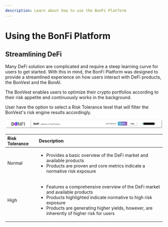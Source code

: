 ```yaml
---
description: Learn about how to use the BonFi Platform
---
```


# Using the BonFi Platform

## Streamlining DeFi

Many DeFi solution are complicated and require a steep learning curve for users to get started. With this in mind, the BonFi Platform was designed to provide a streamlined experience on how users interact with DeFi products, the BonVest and the BonAI. 

The BonVest enables users to optimize their crypto portfolios according to their risk appetite and continuously works in the background. 

User have the option to select a Risk Tolerance level that will filter the BonVest's risk engine results accordingly.  

![Risk Tolerance Toggle](../../.gitbook/assets/risk-toggle.png)

<table>
  <thead>
    <tr>
      <th style="text-align:left">Risk Tolerance</th>
      <th style="text-align:left">Description</th>
    </tr>
  </thead>
  <tbody>
    <tr>
      <td style="text-align:left">Normal</td>
      <td style="text-align:left">
        <ul>
          <li>Provides a basic overview of the DeFi market and available products</li>
          <li>Products are proven and core metrics indicate a normative risk exposure</li>
        </ul>
      </td>
    </tr>
    <tr>
      <td style="text-align:left">High</td>
      <td style="text-align:left">
        <ul>
          <li>Features a comprehensive overview of the DeFi market and available products</li>
          <li>Products highlighted indicate normative to high risk exposure</li>
          <li>Products are generating higher yields, however, are inherently of higher
            risk for users</li>
        </ul>
      </td>
    </tr>
  </tbody>
</table>

